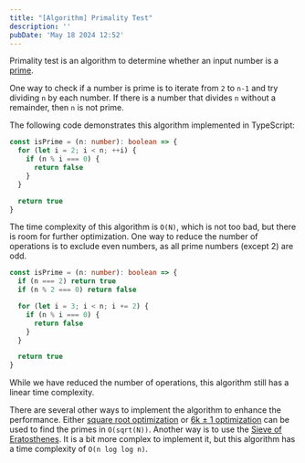 ```yaml
---
title: "[Algorithm] Primality Test"
description: ''
pubDate: 'May 18 2024 12:52'
---
```



Primality test is an algorithm to determine whether an input number is a [prime](/notes/prime_numbers).

One way to check if a number is prime is to iterate from `2` to `n-1` and try dividing `n` by each number. If there is a number that divides `n` without a remainder, then `n` is not prime.

The following code demonstrates this algorithm implemented in TypeScript:

```ts
const isPrime = (n: number): boolean => {
  for (let i = 2; i < n; ++i) {
    if (n % i === 0) {
      return false
    }
  }

  return true
}
```

The time complexity of this algorithm is `O(N)`, which is not too bad, but there is room for further optimization. One way to reduce the number of operations is to exclude even numbers, as all prime numbers (except 2) are odd.

```ts
const isPrime = (n: number): boolean => {
  if (n === 2) return true
  if (n % 2 === 0) return false

  for (let i = 3; i < n; i += 2) {
    if (n % i === 0) {
      return false
    }
  }

  return true
}
```

While we have reduced the number of operations, this algorithm still has a linear time complexity. 

There are several other ways to implement the algorithm to enhance the performance. Either [square root optimization](/notes/square_root_optimization) or [6k ± 1 optimization](/notes/6k_plus_minus_1_optimization)  can be used to find the primes in `O(sqrt(N))`. Another way is to use the [Sieve of Eratosthenes](/notes/sieve_of_eratosthenes). It is a bit more complex to implement it, but this algorithm has a time complexity of `O(n log log n)`.